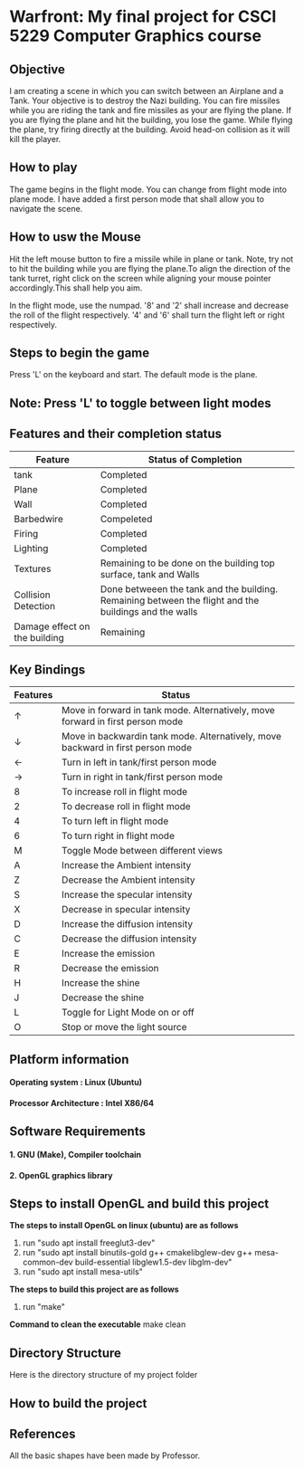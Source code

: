# Warfront: My final project for CSCI 5229 Computer Graphics course


## Objective

I am creating a scene in which you can switch between an Airplane and a Tank. Your objective is to destroy
the Nazi building. You can fire missiles while you are riding the tank and fire missiles as your are flying
the plane. If you are flying the plane and hit the building, you lose the game. While flying the plane, try 
firing directly at the building. Avoid head-on collision as it will kill the player.

## How to play

The game begins in the flight mode. You can change from flight mode into plane mode. I have added a first person mode
that shall allow you to navigate the scene.

## How to usw the Mouse

Hit the left mouse button to fire a missile while in plane or tank. Note, try not to hit the building while you are flying the 
plane.To align the direction of the tank turret, right click on the screen while aligning your mouse pointer accordingly.This
shall help you aim.

In the flight mode, use the numpad. '8' and '2' shall increase and decrease the roll of the flight respectively.
'4' and '6' shall turn the flight left or right respectively.

## Steps to begin the game

Press 'L' on the keyboard and start. The default mode is the plane.

## Note: Press 'L' to toggle between light modes 

## Features and their completion status

| Feature | Status of Completion |
| ---- |---- |
| tank | Completed |
| Plane | Completed |
| Wall | Completed |
| Barbedwire | Compeleted  |
| Firing | Completed |
| Lighting | Completed |
| Textures | Remaining to be done on the building top surface, tank and Walls  |
| Collision Detection | Done betweeen the tank and the building. Remaining between the flight and the buildings and the walls |
| Damage effect on the building | Remaining |

## Key Bindings

| Features| Status |
| ---- |---- |
| &uarr; | Move in forward in tank mode. Alternatively, move forward in first person mode |
| &darr; | Move in backwardin tank mode. Alternatively, move backward in first person mode |
| &larr; | Turn in left in tank/first person mode |
| &rarr; | Turn in right in tank/first person mode  |
| 8 | To increase roll in flight mode |
| 2 | To decrease roll in flight mode |
| 4 | To turn left in flight mode  |
| 6 | To turn right in flight mode |
| M | Toggle Mode between different views |
| A | Increase the Ambient intensity |
| Z | Decrease the Ambient intensity |
| S | Increase the specular intensity |
| X | Decrease in specular intensity |
| D | Increase the diffusion intensity |
| C | Decrease the diffusion intensity |
| E | Increase the emission |
| R | Decrease the emission |
| H | Increase the shine |
| J | Decrease the shine |
| L | Toggle for Light Mode on or off |
| O | Stop or move the light source |

## Platform information

#### Operating system           : Linux (Ubuntu)
#### Processor Architecture     : Intel X86/64

## Software Requirements

#### 1. GNU (Make), Compiler toolchain
#### 2. OpenGL graphics library

## Steps to install OpenGL and build this project

**The steps to install OpenGL on linux (ubuntu) are as follows**

1. run "sudo apt install freeglut3-dev"
2. run "sudo apt install binutils-gold g++ cmakelibglew-dev g++ mesa-common-dev build-essential libglew1.5-dev libglm-dev"
3. run "sudo apt install mesa-utils"

**The steps to build this project are as follows**

1. run "make"

**Command to clean the executable**
make clean

## Directory Structure

Here is the directory structure of my project folder




## How to build the project


## References

All the basic shapes have been made by Professor. 


